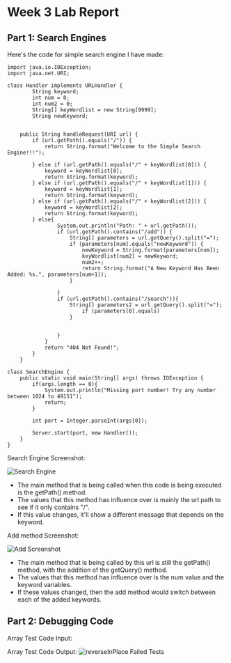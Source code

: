 # Week 3 Lab Report

## Part 1: Search Engines
Here's the code for simple search engine I have made:
```
import java.io.IOException;
import java.net.URI;

class Handler implements URLHandler {
        String keyword;
        int num = 0;
        int num2 = 0;
        String[] keyWordlist = new String[9999];
        String newKeyword;


    public String handleRequest(URI url) {
        if (url.getPath().equals("/")) {
            return String.format("Welcome to the Simple Search Engine!!!");
            
        } else if (url.getPath().equals("/" + keyWordlist[0])) {
            keyword = keyWordlist[0];
            return String.format(keyword);
        } else if (url.getPath().equals("/" + keyWordlist[1])) {
            keyword = keyWordlist[1];
            return String.format(keyword);
        } else if (url.getPath().equals("/" + keyWordlist[2])) {
            keyword = keyWordlist[2];
            return String.format(keyword);
        } else{
                System.out.println("Path: " + url.getPath());
                if (url.getPath().contains("/add")) {
                    String[] parameters = url.getQuery().split("=");
                    if (parameters[num].equals("newKeyword")) {
                        newKeyword = String.format(parameters[num]); 
                        keyWordlist[num2] = newKeyword;
                        num2++;
                        return String.format("A New Keyword Has Been Added: %s.", parameters[num+1]);
                    }
                    
                }
                if (url.getPath().contains("/search")){
                    String[] parameters2 = url.getQuery().split("=");
                        if (parameters[0].equals)
                    }


                }
            }
            return "404 Not Found!";
        }
    }

class SearchEngine {
    public static void main(String[] args) throws IOException {
        if(args.length == 0){
            System.out.println("Missing port number! Try any number between 1024 to 49151");
            return;
        }

        int port = Integer.parseInt(args[0]);

        Server.start(port, new Handler());
    }
}
```
Search Engine Screenshot:

![Search Engine](https://user-images.githubusercontent.com/114555448/195967516-b1e70a8e-b3d6-4262-ba51-be08a3f93a84.jpg)
* The main method that is being called when this code is being executed is the getPath() method.
* The values that this method has influence over is mainly the url path to see if it only contains "/".
* If this value changes, it'll show a different message that depends on the keyword.

Add method Screenshot:

![Add Screenshot](https://user-images.githubusercontent.com/114555448/195967755-12d77450-6797-428b-9b7a-fd56c1fc9b04.png)
* The main method that is being called by this url is still the getPath() method, with the addition of the getQuery() method.
* The values that this method has influence over is the num value and the keyword variables.
* If these values changed, then the add method would switch between each of the added keywords.

## Part 2: Debugging Code
Array Test Code Input:


Array Test Code Output:
![reverseInPlace Failed Tests](https://user-images.githubusercontent.com/114555448/195968380-c2b5c0c2-46f4-4d2d-b66f-88b4c8deceb0.jpg)
